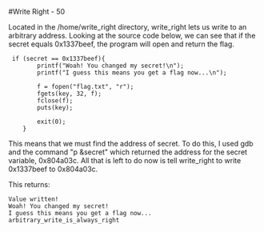 #Write Right - 50

Located in the /home/write_right directory, write_right lets us write to an arbitrary address. Looking at the source code below, we can see that if the secret equals 0x1337beef, the program will open and return the flag. 

```
 if (secret == 0x1337beef){
        printf("Woah! You changed my secret!\n");
        printf("I guess this means you get a flag now...\n");

        f = fopen("flag.txt", "r");
        fgets(key, 32, f);
        fclose(f);
        puts(key);

        exit(0);
    } 
```

This means that we must find the address of secret. To do this, I used gdb and the command "p &secret" which returned the address for the secret variable, 0x804a03c. All that is left to do now is tell write_right to write 0x1337beef to 0x804a03c.

This returns:

```
Value written!
Woah! You changed my secret!
I guess this means you get a flag now...
arbitrary_write_is_always_right
```
